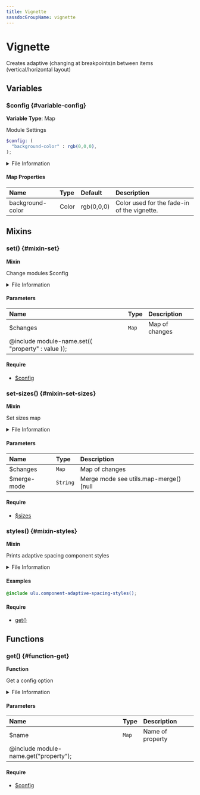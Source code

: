 ```yaml
---
title: Vignette
sassdocGroupName: vignette
---
```



# Vignette

Creates adaptive (changing at breakpoints)n between items (vertical/horizontal layout)



## Variables




<div class="sassdoc-item-header">

###  $config {#variable-config}

  <div class="sassdoc-item-header__labels">
    <span class="tag tag--primary"><strong>Variable</strong></span> <span class="tag"><strong>Type</strong>: Map</span>
  </div>

</div>

  

Module Settings
    
    

``` scss
$config: (
  "background-color" : rgb(0,0,0),
);
```
  


<details>
  <summary>File Information</summary>
  
- **File:** _vignette.scss
- **Group:** vignette
- **Type:** variable
- **Lines (comments):** 13-15
- **Lines (code):** 17-20

</details>

    

#### Map Properties


|Name|Type|Default|Description|
|:--|:--|:--|:--|
|background-color|Color|rgb(0,0,0)|Color used for the fade-in of the vignette.|

    
  

## Mixins




<div class="sassdoc-item-header">

###  set() {#mixin-set}

  <div class="sassdoc-item-header__labels">
    <span class="tag tag--primary"><strong>Mixin</strong></span>
  </div>

</div>

  

Change modules $config
    
    


<details>
  <summary>File Information</summary>
  
- **File:** _vignette.scss
- **Group:** vignette
- **Type:** mixin
- **Lines (comments):** 22-24
- **Lines (code):** 26-28

</details>

    

#### Parameters


|Name|Type|Description|
|:--|:--|:--|
|$changes|`Map`|Map of changes
  @include module-name.set(( "property" : value ));|

    

#### Require

- [$config](/sass/components/accordion/#variable-config)
  


<div class="sassdoc-item-header">

###  set-sizes() {#mixin-set-sizes}

  <div class="sassdoc-item-header__labels">
    <span class="tag tag--primary"><strong>Mixin</strong></span>
  </div>

</div>

  

Set sizes map
    
    


<details>
  <summary>File Information</summary>
  
- **File:** _vignette.scss
- **Group:** vignette
- **Type:** mixin
- **Lines (comments):** 30-32
- **Lines (code):** 34-36

</details>

    

#### Parameters


|Name|Type|Description|
|:--|:--|:--|
|$changes|`Map`|Map of changes|
|$merge-mode|`String`|Merge mode see utils.map-merge() [null|"deep"|"overwrite"]|

    

#### Require

- [$sizes](/sass/components/adaptive-spacing/#variable-sizes)
  


<div class="sassdoc-item-header">

###  styles() {#mixin-styles}

  <div class="sassdoc-item-header__labels">
    <span class="tag tag--primary"><strong>Mixin</strong></span>
  </div>

</div>

  

Prints adaptive spacing component styles
    
    


<details>
  <summary>File Information</summary>
  
- **File:** _vignette.scss
- **Group:** vignette
- **Type:** mixin
- **Lines (comments):** 46-48
- **Lines (code):** 50-78

</details>

    

#### Examples

      


``` scss
@include ulu.component-adaptive-spacing-styles();
```
  

      

#### Require

- [get()](/sass/components/accordion/#function-get)
  
  

## Functions




<div class="sassdoc-item-header">

###  get() {#function-get}

  <div class="sassdoc-item-header__labels">
    <span class="tag tag--primary"><strong>Function</strong></span>
  </div>

</div>

  

Get a config option
    
    


<details>
  <summary>File Information</summary>
  
- **File:** _vignette.scss
- **Group:** vignette
- **Type:** function
- **Lines (comments):** 38-40
- **Lines (code):** 42-44

</details>

    

#### Parameters


|Name|Type|Description|
|:--|:--|:--|
|$name|`Map`|Name of property
  @include module-name.get("property");|

    

#### Require

- [$config](/sass/components/accordion/#variable-config)
  
  
  